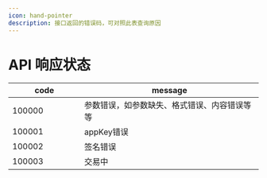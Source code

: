 ```yaml
---
icon: hand-pointer
description: 接口返回的错误码，可对照此表查询原因
---
```


# API 响应状态



<table><thead><tr><th width="129">code</th><th>message</th></tr></thead><tbody><tr><td>100000</td><td>参数错误，如参数缺失、格式错误、内容错误等等</td></tr><tr><td>100001</td><td>appKey错误</td></tr><tr><td>100002</td><td>签名错误</td></tr><tr><td>100003</td><td>交易中</td></tr></tbody></table>



>

